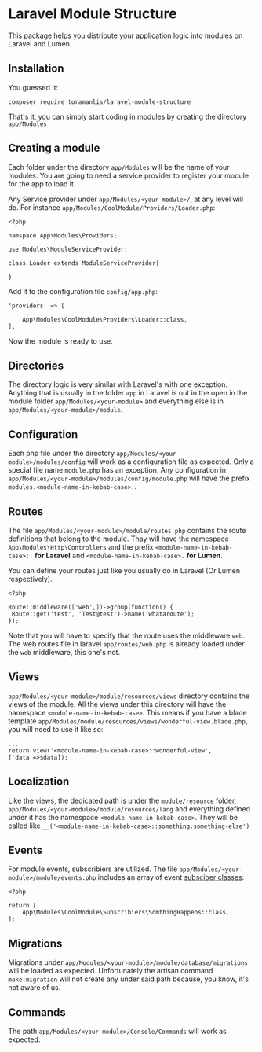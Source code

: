 Laravel Module Structure
========================

This package helps you distribute your application logic into modules on Laravel and Lumen.


Installation
-----------

You guessed it:

    composer require toramanlis/laravel-module-structure

That's it, you can simply start coding in modules by creating the directory `app/Modules`


Creating a module
-----------------

Each folder under the directory `app/Modules` will be the name of your modules. You are going to need a service provider to register your module for the app to load it.

Any Service provider under `app/Modules/<your-module>/`, at any level will do. For instance `app/Modules/CoolModule/Providers/Loader.php`:

    <?php

    namspace App\Modules\Providers;

    use Modules\ModuleServiceProvider;

    class Loader extends ModuleServiceProvider{

    }

Add it to the configuration file `config/app.php`:

    'providers' => [
        ...
        App\Modules\CoolModule\Providers\Loader::class,
    ],

Now the module is ready to use.

Directories
-----------

The directory logic is very similar with Laravel's with one exception. Anything that is usually in the folder `app` in Laravel is out in the open in the module folder `app/Modules/<your-module>` and everything else is in `app/Modules/<your-module>/module`.

Configuration
-------------

Each php file under the directory `app/Modules/<your-module>/modules/config` will work as a configuration file as expected. Only a special file name `module.php` has an exception. Any configuration in `app/Modules/<your-module>/modules/config/module.php` will have the prefix `modules.<module-name-in-kebab-case>.`.

Routes
-------

The file `app/Modules/<your-module>/module/routes.php` contains the route definitions that belong to the module. Thay will have the namespace `App\Modules\Http\Controllers` and the prefix `<module-name-in-kebab-case>::` **for Laravel** and `<module-name-in-kebab-case>.` **for Lumen**.

You can define your routes just like you usually do in Laravel (Or Lumen respectively).

    <?php

    Route::middleware(['web',])->group(function() {
     Route::get('test', 'Test@test')->name('whataroute');
    });

Note that you will have to specify that the route uses the middleware `web`. The web routes file in laravel `app/routes/web.php` is already loaded under the `web` middleware, this one's not.


Views
-----

`app/Modules/<your-module>/module/resources/views` directory contains the views of the module. All the views under this directory will have the namespace `<module-name-in-kebab-case>`. This means if you have a blade template `app/Modules/module/resources/views/wonderful-view.blade.php`, you will need to use it like so:

    ...
    return view('<module-name-in-kebab-case>::wonderful-view',['data'=>$data]);

Localization
------------

Like the views, the dedicated path is under the `module/resource` folder, `app/Modules/<your-module>/module/resources/lang` and everything defined under it has the namespace  `<module-name-in-kebab-case>`. They will be called like `__('<module-name-in-kebab-case>::something.something-else')`

Events
------

For module events, subscribiers are utilized. The file `app/Modules/<your-module>/module/events.php` includes an array of event [subsciber classes](https://laravel.com/docs/master/events#event-subscribers):

    <?php

    return [
        App\Modules\CoolModule\Subscribiers\SomthingHappens::class,
    ];


Migrations
----------

Migrations under `app/Modules/<your-module>/module/database/migrations` will be loaded as expected. Unfortunately the artisan command `make:migration` will not create any under said path because, you know, it's not aware of us.

Commands
--------

The path `app/Modules/<your-module>/Console/Commands` will work as expected.
